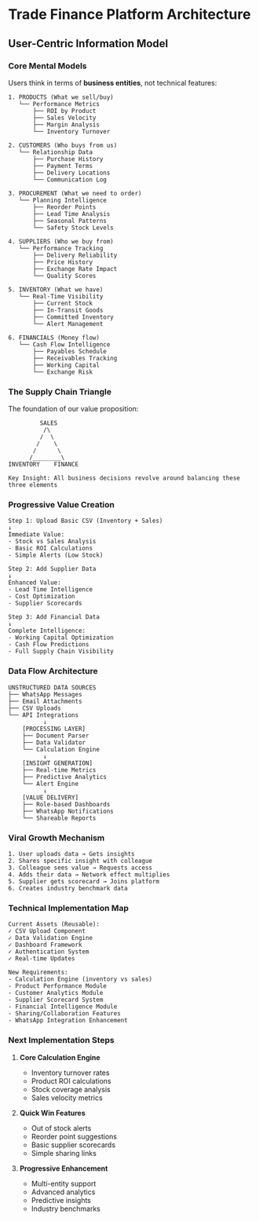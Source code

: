# Trade Finance Platform Architecture
## User-Centric Information Model

### Core Mental Models

Users think in terms of **business entities**, not technical features:

```
1. PRODUCTS (What we sell/buy)
   └── Performance Metrics
       ├── ROI by Product
       ├── Sales Velocity
       ├── Margin Analysis
       └── Inventory Turnover

2. CUSTOMERS (Who buys from us)
   └── Relationship Data
       ├── Purchase History
       ├── Payment Terms
       ├── Delivery Locations
       └── Communication Log

3. PROCUREMENT (What we need to order)
   └── Planning Intelligence
       ├── Reorder Points
       ├── Lead Time Analysis
       ├── Seasonal Patterns
       └── Safety Stock Levels

4. SUPPLIERS (Who we buy from)
   └── Performance Tracking
       ├── Delivery Reliability
       ├── Price History
       ├── Exchange Rate Impact
       └── Quality Scores

5. INVENTORY (What we have)
   └── Real-Time Visibility
       ├── Current Stock
       ├── In-Transit Goods
       ├── Committed Inventory
       └── Alert Management

6. FINANCIALS (Money flow)
   └── Cash Flow Intelligence
       ├── Payables Schedule
       ├── Receivables Tracking
       ├── Working Capital
       └── Exchange Risk
```

### The Supply Chain Triangle

The foundation of our value proposition:

```
         SALES
          /\
         /  \
        /    \
       /      \
      /________\
INVENTORY    FINANCE

Key Insight: All business decisions revolve around balancing these three elements
```

### Progressive Value Creation

```
Step 1: Upload Basic CSV (Inventory + Sales)
↓
Immediate Value: 
- Stock vs Sales Analysis
- Basic ROI Calculations
- Simple Alerts (Low Stock)

Step 2: Add Supplier Data
↓
Enhanced Value:
- Lead Time Intelligence
- Cost Optimization
- Supplier Scorecards

Step 3: Add Financial Data
↓
Complete Intelligence:
- Working Capital Optimization
- Cash Flow Predictions
- Full Supply Chain Visibility
```

### Data Flow Architecture

```
UNSTRUCTURED DATA SOURCES
├── WhatsApp Messages
├── Email Attachments
├── CSV Uploads
└── API Integrations
          ↓
    [PROCESSING LAYER]
    ├── Document Parser
    ├── Data Validator
    └── Calculation Engine
          ↓
    [INSIGHT GENERATION]
    ├── Real-time Metrics
    ├── Predictive Analytics
    └── Alert Engine
          ↓
    [VALUE DELIVERY]
    ├── Role-based Dashboards
    ├── WhatsApp Notifications
    └── Shareable Reports
```

### Viral Growth Mechanism

```
1. User uploads data → Gets insights
2. Shares specific insight with colleague
3. Colleague sees value → Requests access
4. Adds their data → Network effect multiplies
5. Supplier gets scorecard → Joins platform
6. Creates industry benchmark data
```

### Technical Implementation Map

```
Current Assets (Reusable):
✓ CSV Upload Component
✓ Data Validation Engine
✓ Dashboard Framework
✓ Authentication System
✓ Real-time Updates

New Requirements:
- Calculation Engine (inventory vs sales)
- Product Performance Module
- Customer Analytics Module
- Supplier Scorecard System
- Financial Intelligence Module
- Sharing/Collaboration Features
- WhatsApp Integration Enhancement
```

### Next Implementation Steps

1. **Core Calculation Engine**
   - Inventory turnover rates
   - Product ROI calculations
   - Stock coverage analysis
   - Sales velocity metrics

2. **Quick Win Features**
   - Out of stock alerts
   - Reorder point suggestions
   - Basic supplier scorecards
   - Simple sharing links

3. **Progressive Enhancement**
   - Multi-entity support
   - Advanced analytics
   - Predictive insights
   - Industry benchmarks